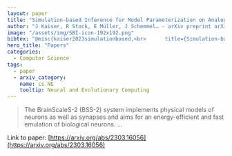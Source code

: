 ```yaml
---
layout: paper
title: "Simulation-based Inference for Model Parameterization on Analog Neuromorphic Hardware"
author: "J Kaiser, R Stock, E Müller, J Schemmel… - arXiv preprint arXiv …, 2023 - arxiv.org"
image: "/assets/img/SBI-icon-192x192.png"
bibtex: "@misc{kaiser2023simulationbased,<br>      title={Simulation-based Inference for Model Parameterization on Analog Neuromorphic Hardware}, <br>      author={Jakob Kaiser and Raphael Stock and Eric Müller and Johannes Schemmel and Sebastian Schmitt},<br>      year={2023},<br>      eprint={2303.16056},<br>      archivePrefix={arXiv},<br>      primaryClass={cs.NE}<br>}"
hero_title: "Papers"
categories:
  - Computer Science
tags:
  - paper
  - arxiv_category:
    name: cs.NE
    tooltip: Neural and Evolutionary Computing
---
```

>The BrainScaleS-2 (BSS-2) system implements physical models of neurons as well as synapses and aims for an energy-efficient and fast emulation of biological neurons. …

Link to paper: [https://arxiv.org/abs/2303.16056](https://arxiv.org/abs/2303.16056)



